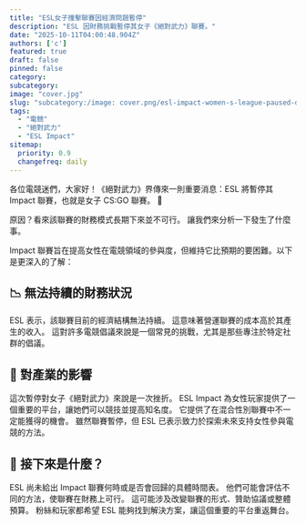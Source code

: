```yaml
---
title: "ESL女子撞擊聯賽因經濟問題暫停"
description: "ESL 因財務挑戰暫停其女子《絕對武力》聯賽。"
date: "2025-10-11T04:00:48.904Z"
authors: ['c']
featured: true
draft: false
pinned: false
category:
subcategory:
image: "cover.jpg"
slug: "subcategory:/image: cover.png/esl-impact-women-s-league-paused-due-to-economics"
tags:
  - "電競"
  - "絕對武力"
  - "ESL Impact"
sitemap:
  priority: 0.9
  changefreq: daily
---
```

各位電競迷們，大家好！《絕對武力》界傳來一則重要消息：ESL 將暫停其 Impact 聯賽，也就是女子 CS:GO 聯賽。 🙁

原因？看來該聯賽的財務模式長期下來並不可行。 讓我們來分析一下發生了什麼事。

Impact 聯賽旨在提高女性在電競領域的參與度，但維持它比預期的要困難。以下是更深入的了解：

## 📉 無法持續的財務狀況
ESL 表示，該聯賽目前的經濟結構無法持續。 這意味著營運聯賽的成本高於其產生的收入。 這對許多電競倡議來說是一個常見的挑戰，尤其是那些專注於特定社群的倡議。

## 🎯 對產業的影響
這次暫停對女子《絕對武力》來說是一次挫折。 ESL Impact 為女性玩家提供了一個重要的平台，讓她們可以競技並提高知名度。 它提供了在混合性別聯賽中不一定能獲得的機會。 雖然聯賽暫停，但 ESL 已表示致力於探索未來支持女性參與電競的方法。

## 🤔 接下來是什麼？
ESL 尚未給出 Impact 聯賽何時或是否會回歸的具體時間表。 他們可能會評估不同的方法，使聯賽在財務上可行。 這可能涉及改變聯賽的形式、贊助協議或整體預算。 粉絲和玩家都希望 ESL 能夠找到解決方案，讓這個重要的平台重返舞台。